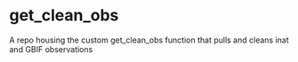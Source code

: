 # get_clean_obs
A repo housing the custom get_clean_obs function that pulls and cleans inat and GBIF observations
